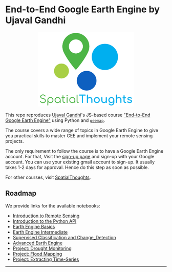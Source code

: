 # End-to-End Google Earth Engine by Ujaval Gandhi

<p align="center">
  <img width="300" src="static/imgs/spatial_thoughts_logo.png">
</p>

This repo reproduces [Ujaval Gandhi](https://github.com/spatialthoughts)'s JS-based course ["End-to-End Google Earth Engine"](https://courses.spatialthoughts.com/end-to-end-gee.html) using Python and [`geemap`](https://github.com/giswqs/geemap). 

The course covers a wide range of topics in Google Earth Engine to give you practical skills to master GEE and implement your remote sensing projects.

The only requirement to follow the course is to have a Google Earth Engine account. For that, Visit the [sign-up page](https://signup.earthengine.google.com/) and sign-up with your Google account. You can use your existing gmail account to sign-up. It usually takes 1-2 days for approval. Hence do this step as soon as possible.

For other courses, visit [SpatialThoughts](https://spatialthoughts.com/).

## Roadmap

We provide links for the available notebooks:
- [Introduction to Remote Sensing](https://nbviewer.jupyter.org/github/Akramz/end-to-end-gee/blob/main/0_Introduction_to_Remote_Sensing.ipynb)
- [Introduction to the Python API](https://nbviewer.jupyter.org/github/Akramz/end-to-end-gee/blob/main/1_Introduction_to_Python_API.ipynb)
- [Earth Engine Basics](https://nbviewer.jupyter.org/github/Akramz/end-to-end-gee/blob/main/2_Earth_Engine_Basics.ipynb)
- [Earth Engine Intermediate](https://nbviewer.jupyter.org/github/Akramz/end-to-end-gee/blob/main/3_Earth_Engine_Intermediate.ipynb)
- [Supervised Classification and Change_Detection](https://nbviewer.jupyter.org/github/Akramz/end-to-end-gee/blob/main/4_Supervised_Classification_and_Change_Detection.ipynb)
- [Advanced Earth Engine](https://nbviewer.jupyter.org/github/Akramz/end-to-end-gee/blob/main/5_Advanced_Earth_Engine.ipynb)
- [Project: Drought Monitoring](https://nbviewer.jupyter.org/github/Akramz/end-to-end-gee/blob/main/6_Project_Drought_Monitoring.ipynb)
- [Project: Flood Mapping](https://nbviewer.jupyter.org/github/Akramz/end-to-end-gee/blob/main/7_Flood_Mapping.ipynb)
- [Project: Extracting Time-Series](https://nbviewer.jupyter.org/github/Akramz/end-to-end-gee/blob/main/8_Time_Series.ipynb)
---

